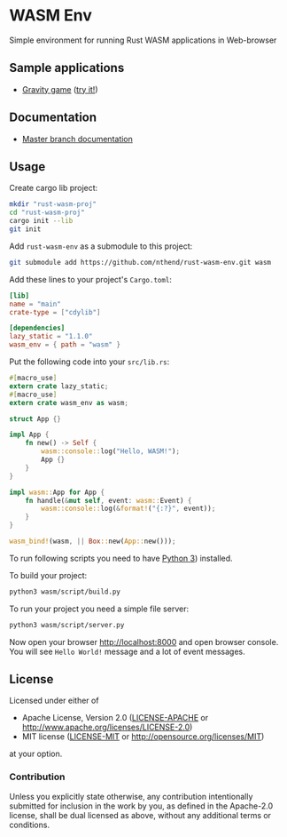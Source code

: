 # WASM Env

Simple environment for running Rust WASM applications in Web-browser

## Sample applications

+ [Gravity game](https://github.com/nthend/rust-wasm-gravity.git) ([try it!](https://nthend.github.io/rust-wasm-gravity))

## Documentation

+ [Master branch documentation](https://nthend.github.io/rust-wasm-env/target/doc/wasm_env/)

## Usage


Create cargo lib project:

```sh
mkdir "rust-wasm-proj"
cd "rust-wasm-proj"
cargo init --lib
git init
```


Add `rust-wasm-env` as a submodule to this project:

```sh
git submodule add https://github.com/nthend/rust-wasm-env.git wasm
```


Add these lines to your project's `Cargo.toml`:

```toml
[lib]
name = "main"
crate-type = ["cdylib"]

[dependencies]
lazy_static = "1.1.0"
wasm_env = { path = "wasm" }
```


Put the following code into your `src/lib.rs`:

```rust
#[macro_use]
extern crate lazy_static;
#[macro_use]
extern crate wasm_env as wasm;

struct App {}

impl App {
	fn new() -> Self {
		wasm::console::log("Hello, WASM!");
		App {}
	}
}

impl wasm::App for App {
    fn handle(&mut self, event: wasm::Event) {
        wasm::console::log(&format!("{:?}", event));
    }
}

wasm_bind!(wasm, || Box::new(App::new()));
```

To run following scripts you need to have [Python 3](https://www.python.org/download/releases/3.0/)) installed.

To build your project:

```sh
python3 wasm/script/build.py
```

To run your project you need a simple file server:

```sh
python3 wasm/script/server.py
```



Now open your browser [http://localhost:8000](http://localhost:8000) and open browser console.
You will see `Hello World!` message and a lot of event messages.


## License

Licensed under either of

 * Apache License, Version 2.0 ([LICENSE-APACHE](LICENSE-APACHE) or http://www.apache.org/licenses/LICENSE-2.0)
 * MIT license ([LICENSE-MIT](LICENSE-MIT) or http://opensource.org/licenses/MIT)

at your option.

### Contribution

Unless you explicitly state otherwise, any contribution intentionally submitted
for inclusion in the work by you, as defined in the Apache-2.0 license, shall be dual licensed as above, without any
additional terms or conditions.
